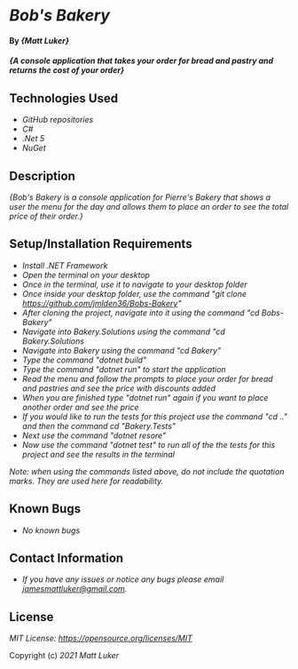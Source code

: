 # _Bob's Bakery_

#### By _**{Matt Luker}**_

#### _{A console application that takes your order for bread and pastry and returns the cost of your order}_

## Technologies Used

* _GitHub repositories_
* _C#_
* _.Net 5_
* _NuGet_


## Description

_{Bob's Bakery is a console application for Pierre's Bakery that shows a user the menu for the day and allows them to place an order to see the total price of their order.}_

## Setup/Installation Requirements

* _Install .NET Framework_ 
* _Open the terminal on your desktop_
* _Once in the terminal, use it to navigate to your desktop folder_
* _Once inside your desktop folder, use the command "git clone https://github.com/jmlden36/Bobs-Bakery"_
* _After cloning the project, navigate into it using the command "cd Bobs-Bakery"_
* _Navigate into Bakery.Solutions using the command "cd Bakery.Solutions_
* _Navigate into Bakery using the command "cd Bakery"_
* _Type the command "dotnet build"_
* _Type the command "dotnet run" to start the application_
* _Read the menu and follow the prompts to place your order for bread and pastries and see the price with discounts added_
* _When you are finished type "dotnet run" again if you want to place another order and see the price_
* _If you would like to run the tests for this project use the command "cd .." and then the command cd "Bakery.Tests"_
* _Next use the command "dotnet resore"_
* _Now use the command "dotnet test" to run all of the the tests for this project and see the results in the terminal_


_Note: when using the commands listed above, do not include the quotation marks. They are used here for readability._

## Known Bugs

* _No known bugs_

## Contact Information

* _If you have any issues or notice any bugs please email [jamesmattluker@gmail.com](mailto:jamesmattluker@gmail.com)._

## License
_MIT License: https://opensource.org/licenses/MIT_

Copyright (c) _2021_ _Matt Luker_
